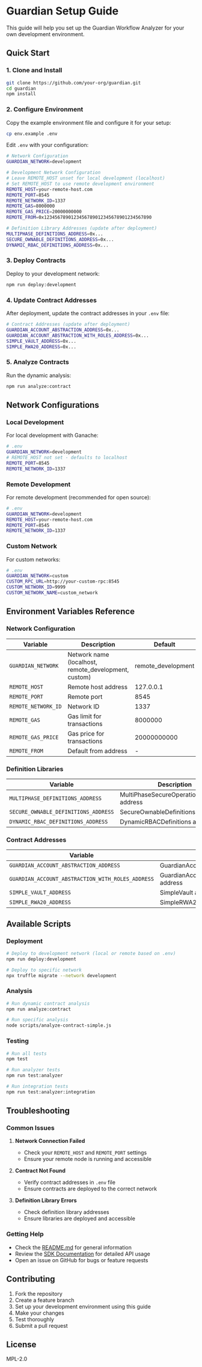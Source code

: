 # Guardian Setup Guide

This guide will help you set up the Guardian Workflow Analyzer for your own development environment.

## Quick Start

### 1. Clone and Install

```bash
git clone https://github.com/your-org/guardian.git
cd guardian
npm install
```

### 2. Configure Environment

Copy the example environment file and configure it for your setup:

```bash
cp env.example .env
```

Edit `.env` with your configuration:

```bash
# Network Configuration
GUARDIAN_NETWORK=development

# Development Network Configuration
# Leave REMOTE_HOST unset for local development (localhost)
# Set REMOTE_HOST to use remote development environment
REMOTE_HOST=your-remote-host.com
REMOTE_PORT=8545
REMOTE_NETWORK_ID=1337
REMOTE_GAS=8000000
REMOTE_GAS_PRICE=20000000000
REMOTE_FROM=0x1234567890123456789012345678901234567890

# Definition Library Addresses (update after deployment)
MULTIPHASE_DEFINITIONS_ADDRESS=0x...
SECURE_OWNABLE_DEFINITIONS_ADDRESS=0x...
DYNAMIC_RBAC_DEFINITIONS_ADDRESS=0x...
```

### 3. Deploy Contracts

Deploy to your development network:

```bash
npm run deploy:development
```

### 4. Update Contract Addresses

After deployment, update the contract addresses in your `.env` file:

```bash
# Contract Addresses (update after deployment)
GUARDIAN_ACCOUNT_ABSTRACTION_ADDRESS=0x...
GUARDIAN_ACCOUNT_ABSTRACTION_WITH_ROLES_ADDRESS=0x...
SIMPLE_VAULT_ADDRESS=0x...
SIMPLE_RWA20_ADDRESS=0x...
```

### 5. Analyze Contracts

Run the dynamic analysis:

```bash
npm run analyze:contract
```

## Network Configurations

### Local Development

For local development with Ganache:

```bash
# .env
GUARDIAN_NETWORK=development
# REMOTE_HOST not set - defaults to localhost
REMOTE_PORT=8545
REMOTE_NETWORK_ID=1337
```

### Remote Development

For remote development (recommended for open source):

```bash
# .env
GUARDIAN_NETWORK=development
REMOTE_HOST=your-remote-host.com
REMOTE_PORT=8545
REMOTE_NETWORK_ID=1337
```

### Custom Network

For custom networks:

```bash
# .env
GUARDIAN_NETWORK=custom
CUSTOM_RPC_URL=http://your-custom-rpc:8545
CUSTOM_NETWORK_ID=9999
CUSTOM_NETWORK_NAME=custom_network
```

## Environment Variables Reference

### Network Configuration

| Variable | Description | Default | Required |
|----------|-------------|---------|----------|
| `GUARDIAN_NETWORK` | Network name (localhost, remote_development, custom) | remote_development | No |
| `REMOTE_HOST` | Remote host address | 127.0.0.1 | No |
| `REMOTE_PORT` | Remote port | 8545 | No |
| `REMOTE_NETWORK_ID` | Network ID | 1337 | No |
| `REMOTE_GAS` | Gas limit for transactions | 8000000 | No |
| `REMOTE_GAS_PRICE` | Gas price for transactions | 20000000000 | No |
| `REMOTE_FROM` | Default from address | - | No |

### Definition Libraries

| Variable | Description | Required |
|----------|-------------|----------|
| `MULTIPHASE_DEFINITIONS_ADDRESS` | MultiPhaseSecureOperationDefinitions address | Yes |
| `SECURE_OWNABLE_DEFINITIONS_ADDRESS` | SecureOwnableDefinitions address | Yes |
| `DYNAMIC_RBAC_DEFINITIONS_ADDRESS` | DynamicRBACDefinitions address | Yes |

### Contract Addresses

| Variable | Description | Required |
|----------|-------------|----------|
| `GUARDIAN_ACCOUNT_ABSTRACTION_ADDRESS` | GuardianAccountAbstraction address | No |
| `GUARDIAN_ACCOUNT_ABSTRACTION_WITH_ROLES_ADDRESS` | GuardianAccountAbstractionWithRoles address | No |
| `SIMPLE_VAULT_ADDRESS` | SimpleVault address | No |
| `SIMPLE_RWA20_ADDRESS` | SimpleRWA20 address | No |

## Available Scripts

### Deployment

```bash
# Deploy to development network (local or remote based on .env)
npm run deploy:development

# Deploy to specific network
npx truffle migrate --network development
```

### Analysis

```bash
# Run dynamic contract analysis
npm run analyze:contract

# Run specific analysis
node scripts/analyze-contract-simple.js
```

### Testing

```bash
# Run all tests
npm test

# Run analyzer tests
npm run test:analyzer

# Run integration tests
npm run test:analyzer:integration
```

## Troubleshooting

### Common Issues

1. **Network Connection Failed**
   - Check your `REMOTE_HOST` and `REMOTE_PORT` settings
   - Ensure your remote node is running and accessible

2. **Contract Not Found**
   - Verify contract addresses in `.env` file
   - Ensure contracts are deployed to the correct network

3. **Definition Library Errors**
   - Check definition library addresses
   - Ensure libraries are deployed and accessible

### Getting Help

- Check the [README.md](README.md) for general information
- Review the [SDK Documentation](sdk/typescript/analyzer/README.md) for detailed API usage
- Open an issue on GitHub for bugs or feature requests

## Contributing

1. Fork the repository
2. Create a feature branch
3. Set up your development environment using this guide
4. Make your changes
5. Test thoroughly
6. Submit a pull request

## License

MPL-2.0
